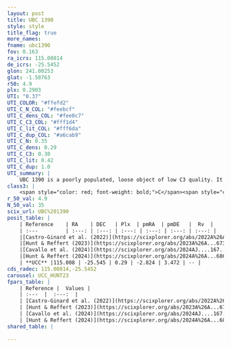 ```yaml
---
layout: post
title: UBC 1390
style: style
title_flag: true
more_names: 
fname: ubc1390
fov: 0.163
ra_icrs: 115.00814
de_icrs: -25.5452
glon: 241.00253
glat: -1.58763
r50: 4.9
plx: 0.2903
UTI: "0.37"
UTI_COLOR: "#ffefd2"
UTI_C_N_COL: "#feebcf"
UTI_C_dens_COL: "#fee0c7"
UTI_C_C3_COL: "#fff1d4"
UTI_C_lit_COL: "#fff6da"
UTI_C_dup_COL: "#a6cab9"
UTI_C_N: 0.35
UTI_C_dens: 0.29
UTI_C_C3: 0.38
UTI_C_lit: 0.42
UTI_C_dup: 1.0
UTI_summary: |
    UBC 1390 is a poorly populated, loose object of low C3 quality. It was recently reported in the literature.
class3: |
    <span style="color: red; font-weight: bold;">C</span><span style="color: #FFC300; font-weight: bold;">B</span>
r_50_val: 4.9
N_50_val: 35
scix_url: UBC%201390
posit_table: |
    | Reference    | RA    | DEC   | Plx  | pmRA  | pmDE   |  Rv  |
    | :---         | :---: | :---: | :---: | :---: | :---: | :---: |
    |[Castro-Ginard et al. (2022)](https://scixplorer.org/abs/2022A%26A...661A.118C) | 115.05 | -25.55 | 0.29 | -2.82 | 3.47 | -- |
    |[Hunt & Reffert (2023)](https://scixplorer.org/abs/2023A%26A...673A.114H) | 114.998 | -25.548 | 0.297 | -2.804 | 3.481 | -- |
    |[Cavallo et al. (2024)](https://scixplorer.org/abs/2024AJ....167...12C) | 115.067 | -25.552 | 0.296 | -- | -- | -- |
    |[Hunt & Reffert (2024)](https://scixplorer.org/abs/2024A%26A...686A..42H) | 114.998 | -25.548 | 0.297 | -2.804 | 3.481 | -- |
    | **UCC** |115.008 | -25.545 | 0.29 | -2.824 | 3.472 | -- | 
cds_radec: 115.00814,-25.5452
carousel: UCC_HUNT23
fpars_table: |
    | Reference |  Values |
    | :---  |  :---:  |
    | [Castro-Ginard et al. (2022)](https://scixplorer.org/abs/2022A%26A...661A.118C) | `AV=0.873, Dist=4019, logAge=7.102` |
    | [Hunt & Reffert (2023)](https://scixplorer.org/abs/2023A%26A...673A.114H) | `AV50=1.136, diffAV50=0.923, MOD50=12.586, logAge50=7.481` |
    | [Cavallo et al. (2024)](https://scixplorer.org/abs/2024AJ....167...12C) | `AV50=1.17, dMod50=12.52, logAge50=7.4, [Fe/H]50=0.25` |
    | [Hunt & Reffert (2024)](https://scixplorer.org/abs/2024A%26A...686A..42H) | `MassJ=142.819` |
shared_table: |
    
---
```

